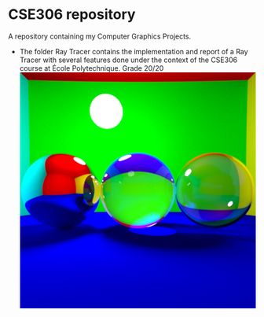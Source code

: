 # CSE306 repository
A repository containing my Computer Graphics Projects. 

- The folder Ray Tracer contains the implementation and report of a Ray Tracer with several features done under the context of the CSE306 course at École Polytechnique. Grade 20/20 <br>
![](Raytracer_Assignement1/report/images/caustics.png)
